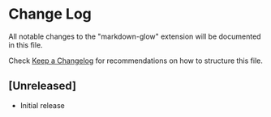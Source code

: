 # Change Log

All notable changes to the "markdown-glow" extension will be documented in this file.

Check [Keep a Changelog](http://keepachangelog.com/) for recommendations on how to structure this file.

## [Unreleased]

- Initial release